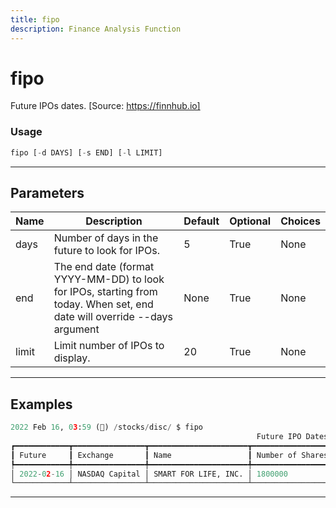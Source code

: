 ```yaml
---
title: fipo
description: Finance Analysis Function
---
```


# fipo

Future IPOs dates. [Source: https://finnhub.io]

### Usage

```python
fipo [-d DAYS] [-s END] [-l LIMIT]
```

---

## Parameters

| Name | Description | Default | Optional | Choices |
| ---- | ----------- | ------- | -------- | ------- |
| days | Number of days in the future to look for IPOs. | 5 | True | None |
| end | The end date (format YYYY-MM-DD) to look for IPOs, starting from today. When set, end date will override --days argument | None | True | None |
| limit | Limit number of IPOs to display. | 20 | True | None |


---

## Examples

```python
2022 Feb 16, 03:59 (🦋) /stocks/disc/ $ fipo
                                                       Future IPO Dates
┏━━━━━━━━━━━━┳━━━━━━━━━━━━━━━━┳━━━━━━━━━━━━━━━━━━━━━━┳━━━━━━━━━━━━━━━━━━┳━━━━━━━━━━━━┳━━━━━━━━━━┳━━━━━━━━┳━━━━━━━━━━━━━━━━━━━━┓
┃ Future     ┃ Exchange       ┃ Name                 ┃ Number of Shares ┃ Price      ┃ Status   ┃ symbol ┃ Total Shares Value ┃
┡━━━━━━━━━━━━╇━━━━━━━━━━━━━━━━╇━━━━━━━━━━━━━━━━━━━━━━╇━━━━━━━━━━━━━━━━━━╇━━━━━━━━━━━━╇━━━━━━━━━━╇━━━━━━━━╇━━━━━━━━━━━━━━━━━━━━┩
│ 2022-02-16 │ NASDAQ Capital │ SMART FOR LIFE, INC. │ 1800000          │ 9.00-11.00 │ expected │ SMFL   │ 22770000           │
└────────────┴────────────────┴──────────────────────┴──────────────────┴────────────┴──────────┴────────┴────────────────────┘
```
---
